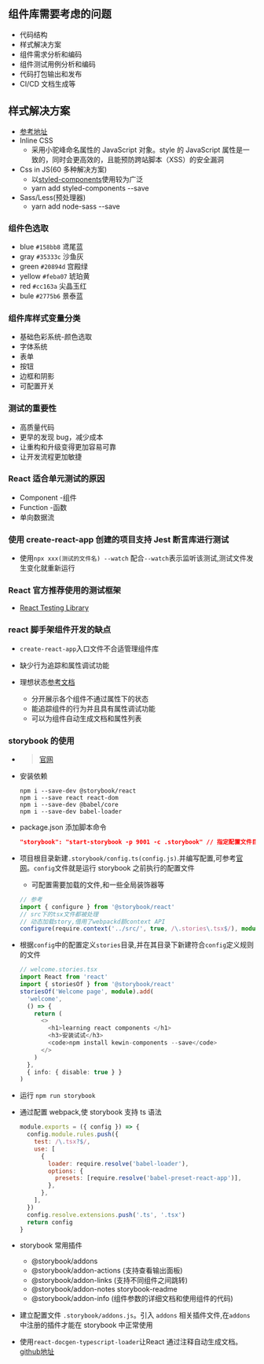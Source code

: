 ## 组件库需要考虑的问题

- 代码结构
- 样式解决方案
- 组件需求分析和编码
- 组件测试用例分析和编码
- 代码打包输出和发布
- CI/CD 文档生成等

## 样式解决方案

- [参考地址](https://reactjs.bootcss.com/docs/dom-elements.html)
- Inline CSS
  - 采用小驼峰命名属性的 JavaScript 对象。style 的 JavaScript 属性是一致的，同时会更高效的，且能预防跨站脚本（XSS）的安全漏洞
- Css in JS(60 多种解决方案)
  - 以[styled-components](https://styled-components.com/docs)使用较为广泛
  - yarn add styled-components --save
- Sass/Less(预处理器)
  - yarn add node-sass --save

### 组件色选取

- blue `#158bb8` 鸢尾蓝
- gray `#35333c` 沙鱼灰
- green `#20894d` 宫殿绿
- yellow `#feba07` 琥珀黄
- red `#cc163a` 尖晶玉红
- bule `#2775b6` 景泰蓝

### 组件库样式变量分类

- 基础色彩系统-颜色选取
- 字体系统
- 表单
- 按钮
- 边框和阴影
- 可配置开关

### 测试的重要性

- 高质量代码
- 更早的发现 bug，减少成本
- 让重构和升级变得更加容易可靠
- 让开发流程更加敏捷

### React 适合单元测试的原因

- Component -组件
- Function -函数
- 单向数据流

### 使用 create-react-app 创建的项目支持 Jest 断言库进行测试

- 使用`npx xxx(测试的文件名) --watch` 配合`--watch`表示监听该测试,测试文件发生变化就重新运行

### React 官方推荐使用的测试框架

- [React Testing Library](https://reactjs.bootcss.com/docs/test-utils.html)

### react 脚手架组件开发的缺点

- `create-react-app`入口文件不合适管理组件库
- 缺少行为追踪和属性调试功能

- 理想状态[参考文档](https://storybook.js.org/docs/react/get-started/introduction)
  - 分开展示各个组件不通过属性下的状态
  - 能追踪组件的行为并且具有属性调试功能
  - 可以为组件自动生成文档和属性列表

### storybook 的使用

- > [官网](https://storybook.js.org/)

- 安装依赖
  ```shell
  npm i --save-dev @storybook/react
  npm i --save react react-dom
  npm i --save-dev @babel/core
  npm i --save-dev babel-loader
  ```
- package.json 添加脚本命令
  ```json
  "storybook": "start-storybook -p 9001 -c .storybook" // 指定配置文件目录为 .storybook
  ```
- 项目根目录新建`.storybook/config.ts(config.js)`.并编写配置,可参考[官网](https://storybook.js.org/)。`config`文件就是运行 storybook 之前执行的配置文件
  - 可配置需要加载的文件,和一些全局装饰器等
  ```typescript
  // 参考
  import { configure } from '@storybook/react'
  // src下的tsx文件都被处理
  // 动态加载story,借用了webpackd额context API
  configure(require.context('../src/', true, /\.stories\.tsx$/), module)
  ```
- 根据`config`中的配置定义`stories`目录,并在其目录下新建符合`config`定义规则的文件
  ```typescript
  // welcome.stories.tsx
  import React from 'react'
  import { storiesOf } from '@storybook/react'
  storiesOf('Welcome page', module).add(
    'welcome',
    () => {
      return (
        <>
          <h1>learning react components </h1>
          <h3>安装试试</h3>
          <code>npm install kewin-components --save</code>
        </>
      )
    },
    { info: { disable: true } }
  )
  ```
- 运行 `npm run storybook`

- 通过配置 webpack,使 storybook 支持 ts 语法
  ```javascript
  module.exports = ({ config }) => {
    config.module.rules.push({
      test: /\.tsx?$/,
      use: [
        {
          loader: require.resolve('babel-loader'),
          options: {
            presets: [require.resolve('babel-preset-react-app')],
          },
        },
      ],
    })
    config.resolve.extensions.push('.ts', '.tsx')
    return config
  }
  ```
- storybook 常用插件

  - @storybook/addons
  - @storybook/addon-actions (支持查看输出面板)
  - @storybook/addon-links (支持不同组件之间跳转)
  - @storybook/addon-notes storybook-readme
  - @storybook/addon-info (组件参数的详细文档和使用组件的代码)

- 建立配置文件 `.storybook/addons.js`。引入 `addons` 相关插件文件,在`addons`中注册的插件才能在 storybook 中正常使用

- 使用`react-docgen-typescript-loader`让React 通过注释自动生成文档。[github地址](https://github.com/strothj/react-docgen-typescript-loader)